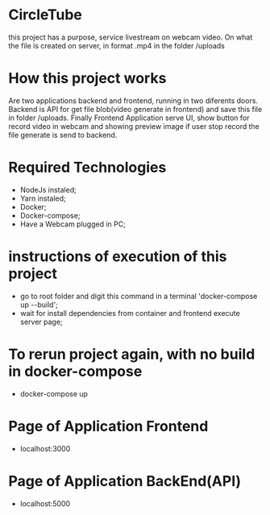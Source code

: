 # CircleTube

this project has a purpose, service livestream on webcam video. On what the file is created on server, in format .mp4 in the folder /uploads

# How this project works

Are two applications backend and frontend, running in two diferents doors. Backend is API for get file blob(video generate in frontend) and save this file in folder /uploads. Finally Frontend Application serve UI, show button for record video in webcam and showing preview image if user stop record the file generate is send to backend.

# Required Technologies

- NodeJs instaled;
- Yarn instaled;
- Docker;
- Docker-compose;
- Have a Webcam plugged in PC;

# instructions of execution of this project

- go to root folder and digit this command in a terminal 'docker-compose up --build';
- wait for install dependencies from container and frontend execute server page;

# To rerun project again, with no build in docker-compose

- docker-compose up

# Page of Application Frontend

- localhost:3000

# Page of Application BackEnd(API)

- localhost:5000

